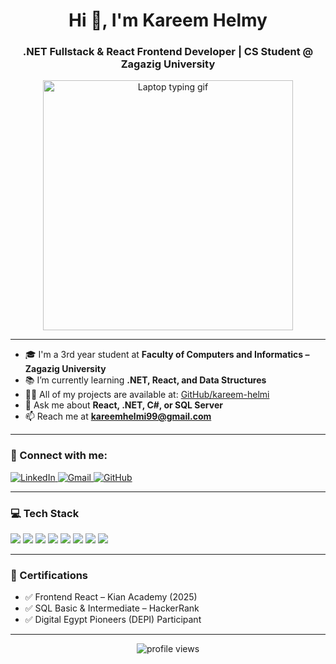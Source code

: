 <h1 align="center">Hi 👋, I'm Kareem Helmy</h1>
<h3 align="center">.NET Fullstack & React Frontend Developer | CS Student @ Zagazig University</h3>

<p align="center">
  <img src="https://media.giphy.com/media/ZVik7pBtu9dNS/giphy.gif" width="400" alt="Laptop typing gif">

</p>

---

- 🎓 I'm a 3rd year student at **Faculty of Computers and Informatics – Zagazig University**  
- 📚 I’m currently learning **.NET, React, and Data Structures**  
- 👨‍💻 All of my projects are available at: [GitHub/kareem-helmi](https://github.com/kareem-helmi)  
- 💬 Ask me about **React, .NET, C#, or SQL Server**  
- 📫 Reach me at **kareemhelmi99@gmail.com**

---

### 🔗 Connect with me:
<p align="left">
  <a href="https://www.linkedin.com/in/eng-kareem-helmy/" target="_blank">
    <img src="https://img.shields.io/badge/LinkedIn-0077B5?style=for-the-badge&logo=linkedin&logoColor=white" alt="LinkedIn">
  </a>
  <a href="mailto:kareemhelmi99@gmail.com" target="_blank">
    <img src="https://img.shields.io/badge/Email-D14836?style=for-the-badge&logo=gmail&logoColor=white" alt="Gmail">
  </a>
  <a href="https://github.com/kareem-helmi" target="_blank">
    <img src="https://img.shields.io/badge/GitHub-100000?style=for-the-badge&logo=github&logoColor=white" alt="GitHub">
  </a>
</p>

---

### 💻 Tech Stack
<p align="left">
  <img src="https://img.shields.io/badge/C%23-239120?style=for-the-badge&logo=c-sharp&logoColor=white" />
  <img src="https://img.shields.io/badge/.NET-512BD4?style=for-the-badge&logo=dotnet&logoColor=white" />
  <img src="https://img.shields.io/badge/React-20232A?style=for-the-badge&logo=react&logoColor=61DAFB" />
  <img src="https://img.shields.io/badge/JavaScript-F7DF1E?style=for-the-badge&logo=javascript&logoColor=black" />
  <img src="https://img.shields.io/badge/HTML-E34F26?style=for-the-badge&logo=html5&logoColor=white" />
  <img src="https://img.shields.io/badge/CSS-1572B6?style=for-the-badge&logo=css3&logoColor=white" />
  <img src="https://img.shields.io/badge/Bootstrap-563D7C?style=for-the-badge&logo=bootstrap&logoColor=white" />
  <img src="https://img.shields.io/badge/SQL%20Server-CC2927?style=for-the-badge&logo=microsoftsqlserver&logoColor=white" />
</p>

---

### 🏅 Certifications
- ✅ Frontend React – Kian Academy (2025)  
- ✅ SQL Basic & Intermediate – HackerRank  
- ✅ Digital Egypt Pioneers (DEPI) Participant  

---

<p align="center">
  <img src="https://komarev.com/ghpvc/?username=kareem-helmi&label=Profile%20views&color=0e75b6&style=flat" alt="profile views" />
</p>
